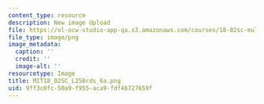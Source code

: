 ```yaml
---
content_type: resource
description: New image Upload
file: https://ol-ocw-studio-app-qa.s3.amazonaws.com/courses/18-02sc-multivariable-calculus-fall-2010/9ff3c0fc50a9f955aca9fdf46727659f_MIT18_02SC_L25Brds_6a.png
file_type: image/png
image_metadata:
  caption: ''
  credit: ''
  image-alt: ''
resourcetype: Image
title: MIT18_02SC_L25Brds_6a.png
uid: 9ff3c0fc-50a9-f955-aca9-fdf46727659f
---
```

